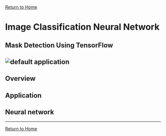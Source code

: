 [Return to Home](https://04mscott.github.io/)

# Image Classification Neural Network 

## Mask Detection Using TensorFlow

![default application](https://github.com/04mscott/Mask-Detection/blob/main/assets/imgs/default.png)
---

## Overview

## Application

## Neural network

---
[Return to Home](https://04mscott.github.io/)
